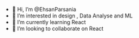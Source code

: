 - 👋 Hi, I’m @EhsanParsania
- 👀 I’m interested in design , Data Analyse and ML
- 🌱 I’m currently learning React
- 💞️ I’m looking to collaborate on React 


<!---
EhsanParsania/EhsanParsania is a ✨ special ✨ repository because its `README.md` (this file) appears on your GitHub profile.
You can click the Preview link to take a look at your changes.
--->
